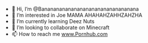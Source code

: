 - 👋 Hi, I’m @Banananananananananananananananana
- 👀 I’m interested in Joe MAMA AHAHAHZAHHZAHZHA
- 🌱 I’m currently learning Deez Nuts
- 💞️ I’m looking to collaborate on Minecraft
- 📫 How to reach me www.Pornhub.com

<!---
Banananananananananananananananana/Banananananananananananananananana is a ✨ special ✨ repository because its `README.md` (this file) appears on your GitHub profile.
You can click the Preview link to take a look at your changes.
--->
